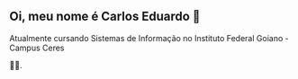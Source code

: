 ## Oi, meu nome é Carlos Eduardo 👋
Atualmente cursando Sistemas de Informação no Instituto Federal Goiano - Campus Ceres

🔭😄.

